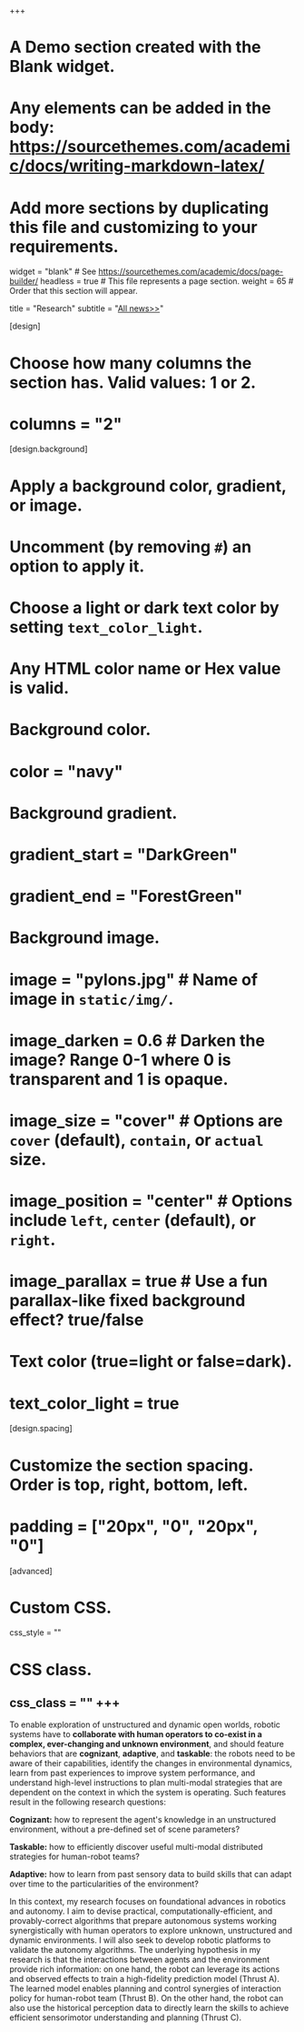 +++
# A Demo section created with the Blank widget.
# Any elements can be added in the body: https://sourcethemes.com/academic/docs/writing-markdown-latex/
# Add more sections by duplicating this file and customizing to your requirements.

widget = "blank"  # See https://sourcethemes.com/academic/docs/page-builder/
headless = true  # This file represents a page section.
weight = 65  # Order that this section will appear.

title = "Research"
subtitle = "[All news>>](/news)"

[design]
  # Choose how many columns the section has. Valid values: 1 or 2.
  # columns = "2"

[design.background]
  # Apply a background color, gradient, or image.
  #   Uncomment (by removing `#`) an option to apply it.
  #   Choose a light or dark text color by setting `text_color_light`.
  #   Any HTML color name or Hex value is valid.

  # Background color.
  # color = "navy"
  
  # Background gradient.
  # gradient_start = "DarkGreen"
  # gradient_end = "ForestGreen"
  
  # Background image.
  # image = "pylons.jpg"  # Name of image in `static/img/`.
  # image_darken = 0.6  # Darken the image? Range 0-1 where 0 is transparent and 1 is opaque.
  # image_size = "cover"  #  Options are `cover` (default), `contain`, or `actual` size.
  # image_position = "center"  # Options include `left`, `center` (default), or `right`.
  # image_parallax = true  # Use a fun parallax-like fixed background effect? true/false
  
  # Text color (true=light or false=dark).
  # text_color_light = true

[design.spacing]
  # Customize the section spacing. Order is top, right, bottom, left.
  # padding = ["20px", "0", "20px", "0"]

[advanced]
 # Custom CSS. 
 css_style = ""
 
 # CSS class.
 css_class = ""
+++
---

To enable exploration of unstructured and dynamic open worlds, robotic systems have to **collaborate with human operators to co-exist in a complex, ever-changing and unknown environment**, and should feature behaviors that are **cognizant**, **adaptive**, and **taskable**: the robots need to be aware of their capabilities, identify the changes in environmental dynamics, learn from past experiences to improve system performance, and understand high-level instructions to plan multi-modal strategies that are dependent on the context in which the system is operating. Such features result in the following research questions:


**Cognizant:** how to represent the agent's knowledge in an unstructured environment, without a pre-defined set of scene parameters? 

**Taskable:** how to efficiently discover useful multi-modal distributed strategies for human-robot teams? 

**Adaptive:** how to learn from past sensory data to build  skills that can adapt over time to the particularities of the environment?


In this context, my research focuses on  foundational advances in robotics and autonomy. I aim to devise practical, computationally-efficient, and provably-correct algorithms that prepare autonomous systems working synergistically with human operators to explore unknown, unstructured and dynamic environments. I will also seek to develop robotic platforms to validate the autonomy algorithms. The underlying hypothesis in my research is that the interactions between agents and  the environment provide rich information: on one hand, the robot can leverage its actions and observed effects to train a high-fidelity prediction model (Thrust A). The learned model enables planning and control synergies of interaction policy for  human-robot team (Thrust B). On the other hand, the robot can also use the historical perception data to directly learn the skills to achieve efficient sensorimotor understanding and planning (Thrust C). 

